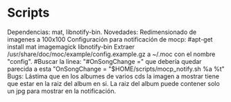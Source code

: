 # Scripts
Dependencias: mat, libnotify-bin.
Novedades: Redimensionado de imagenes a 100x100
Configuración para notificación de mocp: 
#apt-get install mat imagemagick libnotify-bin
Extraer /usr/share/doc/moc/example/config.example.gz a ~/.moc con el nombre "config".
#Buscar la linea: "#OnSongChange =" que debería quedar parecida a esta "OnSongChange = "$HOME/scripts/mocp_notify.sh %a %t"
Bugs: Lástima que en los albumes de varios cds la imagen a mostrar tiene que estar en la raiz del album en si.
La raiz del album puede contener solo un jpg para mostrar en la notificación.

